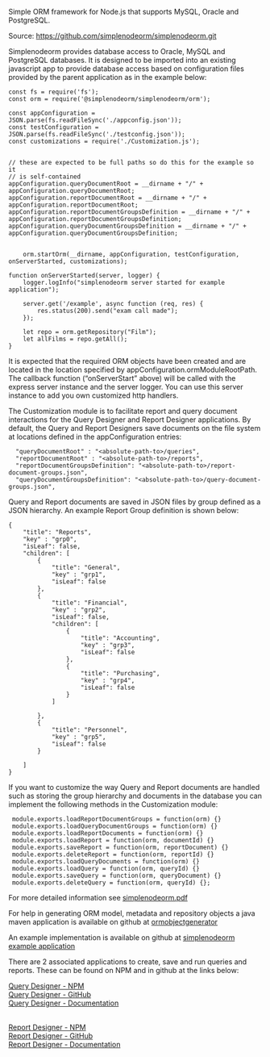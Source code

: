 Simple ORM framework for Node.js that supports MySQL, Oracle and PostgreSQL.

Source:
https://github.com/simplenodeorm/simplenodeorm.git


Simplenodeorm provides database access to Oracle, MySQL and PostgreSQL databases. It is designed to be imported 
into an existing javascript app to provide database access based on configuration files provided by the parent 
application as in the example below:


```
const fs = require('fs');
const orm = require('@simplenodeorm/simplenodeorm/orm');

const appConfiguration = JSON.parse(fs.readFileSync('./appconfig.json'));
const testConfiguration = JSON.parse(fs.readFileSync('./testconfig.json'));
const customizations = require('./Customization.js');


// these are expected to be full paths so do this for the example so it 
// is self-contained
appConfiguration.queryDocumentRoot = __dirname + "/" + appConfiguration.queryDocumentRoot;
appConfiguration.reportDocumentRoot = __dirname + "/" +  appConfiguration.reportDocumentRoot;
appConfiguration.reportDocumentGroupsDefinition = __dirname + "/" + appConfiguration.reportDocumentGroupsDefinition;
appConfiguration.queryDocumentGroupsDefinition = __dirname + "/" + appConfiguration.queryDocumentGroupsDefinition;


    orm.startOrm(__dirname, appConfiguration, testConfiguration, onServerStarted, customizations);

function onServerStarted(server, logger) {
    logger.logInfo("simplenodeorm server started for example application");

    server.get('/example', async function (req, res) {
        res.status(200).send("exam call made");
    });

    let repo = orm.getRepository("Film");
    let allFilms = repo.getAll();
}

```
It is expected that the required ORM objects have been created and are located in the location 
specified by appConfiguration.ormModuleRootPath. The callback function (“onServerStart” above) will 
be called with the express server instance and the server logger. You can use this server 
instance to add you own customized http handlers.

The Customization module is to facilitate report and query document interactions for the Query Designer 
and Report Designer applications. By default, the Query and Report Designers save documents on the file system
at locations defined in the appConfiguration entries:
```
  "queryDocumentRoot" : "<absolute-path-to>/queries",
  "reportDocumentRoot" : "<absolute-path-to>/reports",
  "reportDocumentGroupsDefinition": "<absolute-path-to>/report-document-groups.json",
  "queryDocumentGroupsDefinition": "<absolute-path-to>/query-document-groups.json",
```
Query and Report documents are saved in JSON files by group defined as a JSON hierarchy. An example Report Group definition
is shown below:
 ```
 {
     "title": "Reports",
     "key" : "grp0",
     "isLeaf": false,
     "children": [
         {
             "title": "General",
             "key" : "grp1",
             "isLeaf": false
         },
         {
             "title": "Financial",
             "key" : "grp2",
             "isLeaf": false,
             "children": [
                 {
                     "title": "Accounting",
                     "key" : "grp3",
                     "isLeaf": false
                 },
                 {
                     "title": "Purchasing",
                     "key" : "grp4",
                     "isLeaf": false
                 }
             ]
 
         },
         {
             "title": "Personnel",
             "key" : "grp5",
             "isLeaf": false
         }
         
     ]
 }
 ```
 If you want to customize the way Query and Report documents are handled such as storing the group hierarchy and documents 
 in the database you can implement the following methods in the Customization module:

```
 module.exports.loadReportDocumentGroups = function(orm) {}
 module.exports.loadQueryDocumentGroups = function(orm) {}
 module.exports.loadReportDocuments = function(orm) {}
 module.exports.loadReport = function(orm, documentId) {}
 module.exports.saveReport = function(orm, reportDocument) {}
 module.exports.deleteReport = function(orm, reportId) {}
 module.exports.loadQueryDocuments = function(orm) {}
 module.exports.loadQuery = function(orm, queryId) {}
 module.exports.saveQuery = function(orm, queryDocument) {}
 module.exports.deleteQuery = function(orm, queryId) {};
```
For more detailed information see <a href="https://github.com/simplenodeorm/simplenodeorm/blob/master/simplenodeorm.pdf">simplenodeorm.pdf</a>

For help in generating ORM model, metadata and repository objects a java maven application is available on github
at <a href="https://github.com/simplenodeorm/ormobjectgenerator">ormobjectgenerator</a>

An example implementation is available on github at <a href="https://github.com/simplenodeorm/simplenodeorm-example">simplenodeorm example application</a>

There are 2 associated applications to create, save and run queries and reports. These can be found on NPM and in github at the links below:

<a href="https://www.npmjs.com/package/@simplenodeorm/simplenodedesigner">Query Designer - NPM</a><br />
<a href="https://github.com/simplenodeorm/simplenodedesigner">Query Designer - GitHub</a><br />
<a href="https://github.com/simplenodeorm/simplenodedesigner/blob/master/public/docs/qdesigner-full.pdf">Query Designer - Documentation</a><br /><br />

<a href="https://www.npmjs.com/package/@simplenodeorm/simplenodereport">Report Designer - NPM</a><br />
<a href="https://github.com/simplenodeorm/simplenodereport">Report Designer - GitHub</a><br />
<a href="https://github.com/simplenodeorm/simplenodereport/blob/master/public/docs/rdesigner-full.pdf">Report Designer - Documentation</a>

